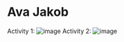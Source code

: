 # Ava Jakob
Activity 1:
![image](https://github.com/avaj4/ECE444-F2023-Assignment1/assets/53788244/613c2f7f-37bf-4eda-aee4-9f6aa362ff18)
Activity 2: 
![image](https://github.com/avaj4/ECE444-F2023-Assignment1/assets/53788244/47a59f6b-2241-4234-91ff-16cca31ea1c2)

